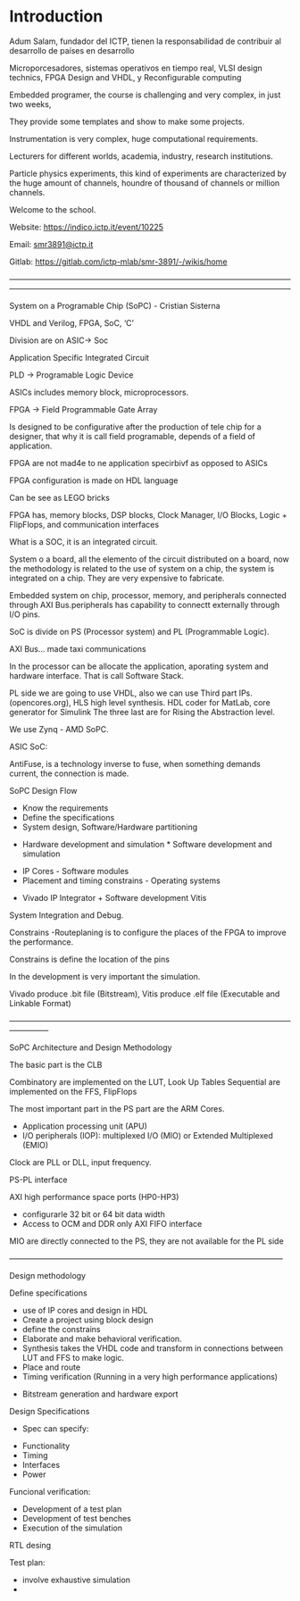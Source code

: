 # Introduction

Adum Salam, fundador del ICTP, tienen la responsabilidad de contribuir al desarrollo de países en desarrollo

Microporcesadores, sistemas operativos en tiempo real, VLSI design technics, FPGA Design and VHDL, y Reconfigurable computing

Embedded programer, the course is challenging and very complex, in just two weeks,

They provide some templates and show to make some projects.

Instrumentation is very complex, huge computational requirements.

Lecturers for different worlds, academia, industry, research institutions.

Particle physics experiments, this kind of experiments are characterized by the huge amount of channels, houndre of thousand of channels or million channels.

Welcome to the school.

Website: https://indico.ictp.it/event/10225

Email: smr3891@ictp.it

Gitlab: https://gitlab.com/ictp-mlab/smr-3891/-/wikis/home

————————————————————————————————————————————————————————————————————————

System on a Programable Chip (SoPC) - Cristian Sisterna

VHDL and Verilog, FPGA, SoC, ‘C’

Division are on ASIC-> Soc

Application Specific Integrated Circuit

PLD -> Programable Logic Device

ASICs includes memory block, microprocessors.

FPGA -> Field Programmable Gate Array

Is designed to be configurative after the production of tele chip for a designer, that why it is call field programable, depends of a field of application.

FPGA are not mad4e to ne application specirbivf as opposed to ASICs

FPGA configuration is made on HDL language

Can be see as LEGO bricks

FPGA has, memory blocks, DSP blocks, Clock Manager, I/O Blocks, Logic + FlipFlops, and communication interfaces

What is a SOC, it is an integrated circuit.

System o a board, all the elemento of the circuit distributed on a board, now the methodology is related to the use of system on a chip, the system is integrated on a chip. They are very expensive to fabricate.

Embedded system on chip, processor, memory, and peripherals connected through AXI Bus.peripherals has capability to connectt externally through I/O pins.

SoC is divide on PS (Processor system) and PL (Programmable Logic).

AXI Bus… made taxi communications

In the processor can be allocate the application, aporating system and hardware interface. That is call Software Stack.

PL side we are going to use VHDL, also we can use Third part IPs. (opencores.org), HLS high level synthesis. HDL coder for MatLab, core generator for Simulink
The three last are for Rising the Abstraction level.

We use Zynq - AMD SoPC.

ASIC SoC:

AntiFuse, is a technology inverse to fuse, when something demands current, the connection is made.

SoPC Design Flow

- Know the requirements
- Define the specifications
- System design, Software/Hardware partitioning

* Hardware development and simulation					* Software development and simulation

- IP Cores									- Software modules
- Placement and timing constrains					- Operating systems

+ Vivado IP Integrator							+ Software development Vitis

System Integration and Debug.

Constrains -Routeplaning is to configure the places of the FPGA to improve the performance.

Constrains is define the location of the pins

In the development is very important the simulation.

Vivado produce .bit file (Bitstream), Vitis produce .elf file (Executable and Linkable Format)

—————————————————————————————————————————

SoPC Architecture and Design Methodology

The basic part is the CLB

Combinatory are implemented on the LUT, Look Up Tables
Sequential are implemented on the FFS, FlipFlops

The most important part in the PS part are the ARM Cores.

- Application processing unit (APU)
- I/O peripherals (IOP): multiplexed I/O (MIO) or Extended Multiplexed (EMIO)

Clock are PLL or DLL, input frequency.

PS-PL interface

AXI high performance space ports (HP0-HP3)

- configurarle 32 bit or 64 bit data width
- Access to OCM and DDR only
  AXI FIFO interface

MIO are directly connected to the PS, they are not available for the PL side

———————————————————————————————————

Design methodology

Define specifications

- use of IP cores and design in HDL
- Create a project using block design
- define the constrains
- Elaborate and make behavioral verification.
- Synthesis takes the VHDL code and transform in connections between LUT and FFS to make logic.
- Place and route
- Timing verification (Running in a very high performance applications)

* Bitstream generation and hardware export

Design Specifications

- Spec can specify:

* Functionality
* Timing
* Interfaces
* Power

Funcional verification:

- Development of a test plan
- Development of test benches
- Execution of the simulation

RTL desing

Test plan:

- involve exhaustive simulation
-
